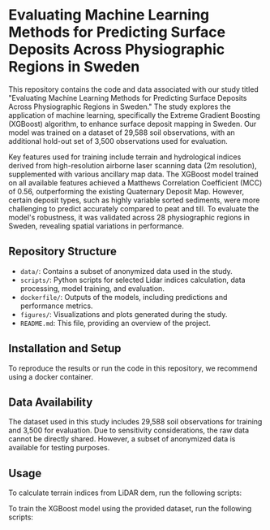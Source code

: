 # Evaluating Machine Learning Methods for Predicting Surface Deposits Across Physiographic Regions in Sweden

This repository contains the code and data associated with our study titled "Evaluating Machine Learning Methods for Predicting Surface Deposits Across Physiographic Regions in Sweden." The study explores the application of machine learning, specifically the Extreme Gradient Boosting (XGBoost) algorithm, to enhance surface deposit mapping in Sweden. Our model was trained on a dataset of 29,588 soil observations, with an additional hold-out set of 3,500 observations used for evaluation.

Key features used for training include terrain and hydrological indices derived from high-resolution airborne laser scanning data (2m resolution), supplemented with various ancillary map data. The XGBoost model trained on all available features achieved a Matthews Correlation Coefficient (MCC) of 0.56, outperforming the existing Quaternary Deposit Map. However, certain deposit types, such as highly variable sorted sediments, were more challenging to predict accurately compared to peat and till. To evaluate the model's robustness, it was validated across 28 physiographic regions in Sweden, revealing spatial variations in performance.

## Repository Structure

- `data/`: Contains a subset of anonymized data used in the study.
- `scripts/`: Python scripts for selected Lidar indices calculation, data processing, model training, and evaluation.
- `dockerfile/`: Outputs of the models, including predictions and performance metrics.
- `figures/`: Visualizations and plots generated during the study.
- `README.md`: This file, providing an overview of the project.

## Installation and Setup

To reproduce the results or run the code in this repository, we recommend using a docker container.

## Data Availability

The dataset used in this study includes 29,588 soil observations for training and 3,500 for evaluation. Due to sensitivity considerations, the raw data cannot be directly shared. However, a subset of anonymized data is available for testing purposes. 

## Usage

To calculate terrain indices from LiDAR dem, run the following scripts:

To train the XGBoost model using the provided dataset, run the following scripts:


